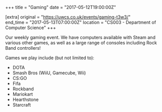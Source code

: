 +++
title = "Gaming"
date = "2017-05-12T19:00:00Z"

[extra]
original = "https://uwcs.co.uk/events/gaming-t3w3/"    
end_time = "2017-05-13T07:00:00Z"
location = "CS003 - Department of Computer Science"
+++

Our weekly gaming event. We have computers available with Steam and various other games, as well as a large range of consoles including Rock Band controllers\!

  

Games we play include (but not limited to):

  - DOTA  
  - Smash Bros (WiiU, Gamecube, Wii)  
  - CS:GO  
  - Fifa  
  - Rockband  
  - Mariokart  
  - Hearthstone  
  - Starcraft

